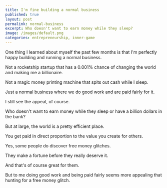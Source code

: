 ```yaml
---
title: I'm fine building a normal business
published: true
layout: post
permalink: normal-business
excerpt: Who doesn't want to earn money while they sleep?
image: /images/default.png
categories: entrepreneurship, inner-game
---
```


One thing I learned about myself the past few months is that I'm perfectly happy building and running a normal business.

Not a rocketship startup that has a 0.001% chance of changing the world and making me a billionaire.

Not a magic money printing machine that spits out cash while I sleep.

Just a normal business where we do good work and are paid fairly for it.

I still see the appeal, of course.

Who doesn't want to earn money while they sleep or have a billion dollars in the bank?

But at large, the world is a pretty efficient place.

You get paid in direct proportion to the value you create for others.

Yes, some people do discover free money glitches.

They make a fortune before they really deserve it.

And that's of course great for them.

But to me doing good work and being paid fairly seems more appealing that hunting for a free money glitch.
